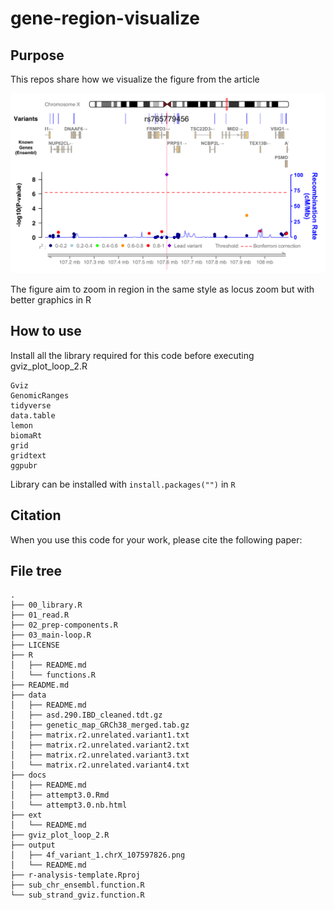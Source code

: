 # gene-region-visualize



## Purpose

This repos share how we visualize the figure from the article

![alt text](https://github.com/thehung92/gene-region-visualize/blob/main/output/variant_1.chrX_107597826.png)

The figure aim to zoom in region in the same style as locus zoom but with better graphics in R

## How to use

Install all the library required for this code before executing gviz_plot_loop_2.R
```
Gviz
GenomicRanges
tidyverse
data.table
lemon
biomaRt
grid
gridtext
ggpubr
```
Library can be installed with `install.packages("")` in `R`


## Citation
When you use this code for your work, please cite the following paper:


## File tree

```
.
├── 00_library.R
├── 01_read.R
├── 02_prep-components.R
├── 03_main-loop.R
├── LICENSE
├── R
│   ├── README.md
│   └── functions.R
├── README.md
├── data
│   ├── README.md
│   ├── asd.290.IBD_cleaned.tdt.gz
│   ├── genetic_map_GRCh38_merged.tab.gz
│   ├── matrix.r2.unrelated.variant1.txt
│   ├── matrix.r2.unrelated.variant2.txt
│   ├── matrix.r2.unrelated.variant3.txt
│   └── matrix.r2.unrelated.variant4.txt
├── docs
│   ├── README.md
│   ├── attempt3.0.Rmd
│   └── attempt3.0.nb.html
├── ext
│   └── README.md
├── gviz_plot_loop_2.R
├── output
│   ├── 4f_variant_1.chrX_107597826.png
│   └── README.md
├── r-analysis-template.Rproj
├── sub_chr_ensembl.function.R
└── sub_strand_gviz.function.R
```
